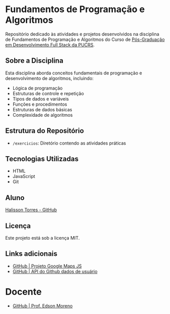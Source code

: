 # Fundamentos de Programação e Algoritmos

Repositório dedicado às atividades e projetos desenvolvidos na disciplina de Fundamentos de Programação e Algoritmos do Curso de [Pós-Graduação em Desenvolvimento Full Stack da PUCRS](https://online.pucrs.br/pos-graduacao/desenvolvimento-full-stack).

## Sobre a Disciplina

Esta disciplina aborda conceitos fundamentais de programação e desenvolvimento de algoritmos, incluindo:

- Lógica de programação
- Estruturas de controle e repetição
- Tipos de dados e variáveis
- Funções e procedimentos
- Estruturas de dados básicas
- Complexidade de algoritmos

## Estrutura do Repositório

- `/exercicios`: Diretório contendo as atividades práticas

## Tecnologias Utilizadas

- HTML
- JavaScript
- Git

## Aluno

[Halisson Torres - GitHub](https://github.com/halissontorres)

## Licença

Este projeto está sob a licença MIT.

## Links adicionais
- [GitHub | Projeto Google Maps JS](https://github.com/googlemaps/google-maps-services-js)
- [GitHub | API do Github dados de usuário](https://api.github.com/users/halissontorres)

# Docente
- [GitHub | Prof. Edson Moreno](https://github.com/empucrs)

